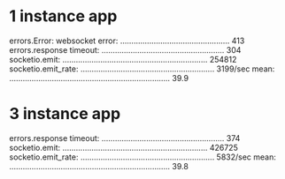 
# 1 instance app
errors.Error: websocket error: ................................................. 413
errors.response timeout: ....................................................... 304
socketio.emit: ................................................................. 254812
socketio.emit_rate: ............................................................ 3199/sec
mean: ........................................................................ 39.9

# 3 instance app
errors.response timeout: ....................................................... 374
socketio.emit: ................................................................. 426725
socketio.emit_rate: ............................................................ 5832/sec
mean: ........................................................................ 39.8
